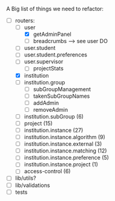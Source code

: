 A Big list of things we need to refactor:

- [ ] routers:
  - [ ] user
    - [x] getAdminPanel
    - [ ] breadcrumbs --> see user DO
    <!-- not reviewed these -->
  - [ ] user.student
  - [ ] user.student.preferences
  <!-- not reviewed these -->
  - [ ] user.supervisor
    - [ ] projectStats
  - [x] institution
  - [ ] institution.group
    - [ ] subGroupManagement
    - [ ] takenSubGroupNames
    - [ ] addAdmin
    - [ ] removeAdmin
    <!-- up to here -->
  - [ ] institution.subGroup (6)
  - [ ] project (15)
  - [ ] institution.instance (27)
  - [ ] institution.instance.algorithm (9)
  - [ ] institution.instance.external (3)
  - [ ] institution.instance.matching (12)
  - [ ] institution.instance.preference (5)
  - [ ] institution.instance.project (1)
  - [ ] access-control (6)
- [ ] lib/utils?
- [ ] lib/validations
- [ ] tests
